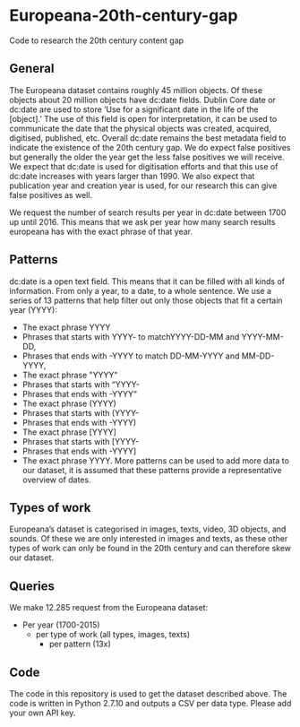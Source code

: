 # Europeana-20th-century-gap
Code to research the 20th century content gap

## General
The Europeana dataset contains roughly 45 million objects. Of these objects about 20 million objects have dc:date fields. Dublin Core date or dc:date are used to store ‘Use for a significant date in the life of the [object].’ The use of this field is open for interpretation, it can be used to communicate the date that the physical objects was created, acquired, digitised, published, etc. Overall dc:date remains the best metadata field to indicate the existence of the 20th century gap. We do expect false positives but generally the older the year get the less false positives we will receive. We expect that dc:date is used for digitisation efforts and that this use of dc:date increases with years larger than 1990. We also expect that publication year and creation year is used, for our research this can give false positives as well.

We request the number of search results per year in dc:date between 1700 up until 2016. This means that we ask per year how many search results europeana has with the exact phrase of that year.

## Patterns
dc:date is a open text field. This means that it can be filled with all kinds of information. From only a year, to a date, to a whole sentence. We use a series of 13 patterns that help filter out only those objects that fit a certain year (YYYY):
*	The exact phrase YYYY
*	Phrases that starts with YYYY- to matchYYYY-DD-MM and YYYY-MM-DD, 
*	Phrases that ends with -YYYY to match DD-MM-YYYY and MM-DD-YYYY, 
*	The exact phrase "YYYY"
*	Phrases that starts with “YYYY-
*	Phrases that ends with -YYYY”
*	The exact phrase (YYYY)
*	Phrases that starts with (YYYY-
*	Phrases that ends with -YYYY)
*	The exact phrase  [YYYY]
*	Phrases that starts with [YYYY-
*	Phrases that ends with -YYYY]
*	The exact phrase YYYY.
More patterns can be used to add more data to our dataset, it is assumed that these patterns provide a representative overview of dates.

## Types of work
Europeana’s dataset is categorised in images, texts, video, 3D objects, and sounds. Of these we are only interested in images and texts, as these other types of work can only be found in the 20th century and can therefore skew our dataset.

## Queries
We make 12.285 request from the Europeana dataset:
*	Per year (1700-2015)
	*	per type of work (all types, images, texts)
		*	per pattern (13x)

## Code
The code in this repository is used to get the dataset described above. The code is written in Python 2.7.10 and outputs a CSV per data type. Please add your own API key.
